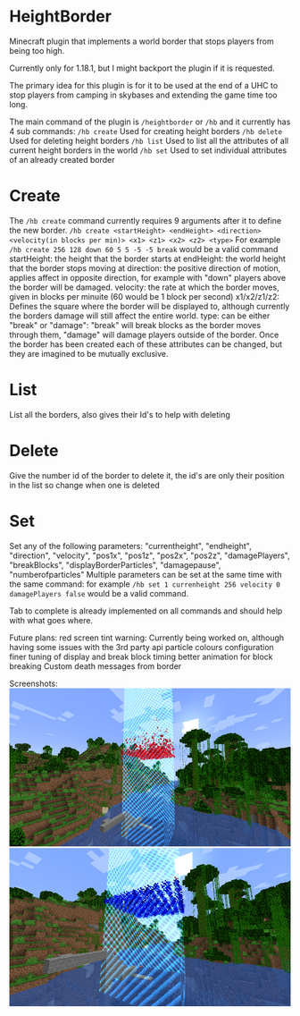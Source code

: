 # HeightBorder
Minecraft plugin that implements a world border that stops players from being too high. 

Currently only for 1.18.1, but I might backport the plugin if it is requested.

The primary idea for this plugin is for it to be used at the end of a UHC to stop players from camping
in skybases and extending the game time too long.

The main command of the plugin is `/heightborder` or `/hb` and it currently has 4 sub commands:
`/hb create` Used for creating height borders
`/hb delete` Used for deleting height borders
`/hb list` Used to list all the attributes of all current height borders in the world
`/hb set` Used to set individual attributes of an already created border

# Create
The `/hb create` command currently requires 9 arguments after it to define the new border.
`/hb create <startHeight> <endHeight> <direction> <velocity(in blocks per min)> <x1> <z1> <x2> <z2> <type>`
For example `/hb create 256 128 down 60 5 5 -5 -5 break` would be a valid command
startHeight: the height that the border starts at
endHeight: the world height that the border stops moving at
direction: the positive direction of motion, applies affect in opposite direction,
for example with "down" players above the border will be damaged.
velocity: the rate at which the border moves, given in blocks per minuite (60 would be 1 block per second)
x1/x2/z1/z2: Defines the square where the border will be displayed to, although currently the borders damage
will still affect the entire world.
type: can be either "break" or "damage": "break" will break blocks as the border moves through them, "damage" will damage
players outside of the border. Once the border has been created each of these attributes can be changed, but they are imagined
to be mutually exclusive. 

# List
List all the borders, also gives their Id's to help with deleting

# Delete
Give the number id of the border to delete it, the id's are only their position in the list so change when one is deleted

# Set
Set any of the following parameters:
            "currentheight",
            "endheight",
            "direction",
            "velocity",
            "pos1x",
            "pos1z",
            "pos2x",
            "pos2z",
            "damagePlayers",
            "breakBlocks",
            "displayBorderParticles",
            "damagepause",
            "numberofparticles"
Multiple parameters can be set at the same time with the same command:
for example `/hb set 1 currenheight 256 velocity 0 damagePlayers false` would be a valid command.

Tab to complete is already implemented on all commands and should help with what goes where.

Future plans:
red screen tint warning: Currently being worked on, although having some issues with the 3rd party api
particle colours configuration
finer tuning of display and break block timing
better animation for block breaking
Custom death messages from border

Screenshots:
![Moving border](./images/2022-01-01_17.15.23.png)
![Stopped border](./images/2022-01-01_17.16.16.png)


